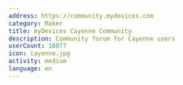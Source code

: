 ```yaml
---
address: https://community.mydevices.com
category: Maker
title: myDevices Cayenne Community
description: Community forum for Cayenne users
userCount: 16077
icon: cayenne.jpg
activity: medium
language: en
---
```

